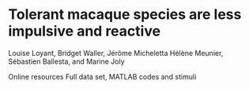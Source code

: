 # Tolerant macaque species are less impulsive and reactive 
Louise Loyant, Bridget Waller, Jérôme Micheletta Hélène Meunier, Sébastien Ballesta, and Marine Joly

Online resources
Full data set,
MATLAB codes and
stimuli
